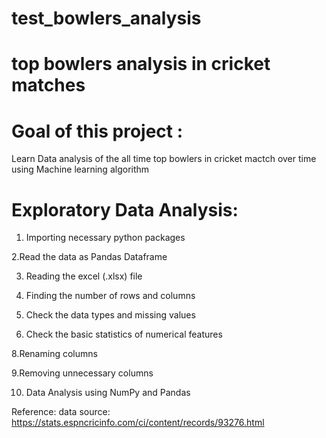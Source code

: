# test_bowlers_analysis
# top bowlers analysis in cricket matches
# Goal of this project :
Learn Data analysis  of the all time top bowlers in cricket mactch over time using Machine learning algorithm

# Exploratory Data Analysis:
1. Importing necessary python packages

2.Read the data as Pandas Dataframe

3. Reading the excel (.xlsx) file

4. Finding the number of rows and columns

5. Check the data types and missing values

6. Check the basic statistics of numerical features

8.Renaming columns

9.Removing unnecessary columns

10. Data Analysis using NumPy and Pandas

Reference:
data source: https://stats.espncricinfo.com/ci/content/records/93276.html
